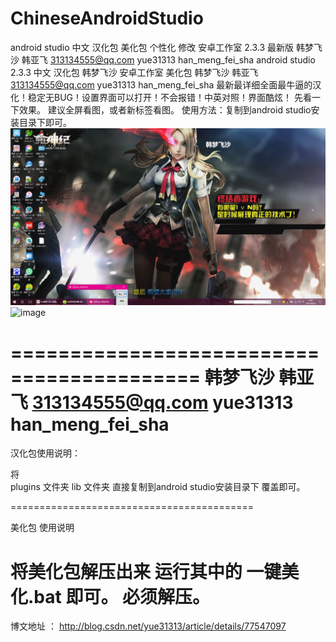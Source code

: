 # ChineseAndroidStudio
 android studio 中文 汉化包 美化包 个性化 修改 安卓工作室 2.3.3 最新版
 韩梦飞沙  韩亚飞  313134555@qq.com  yue31313  han_meng_fei_sha
 android studio 2.3.3 中文 汉化包 韩梦飞沙 安卓工作室 美化包
韩梦飞沙 韩亚飞 313134555@qq.com yue31313 han_meng_fei_sha 最新最详细全面最牛逼的汉化！稳定无BUG！设置界面可以打开！不会报错！中英对照！界面酷炫！
 先看一下效果。 建议全屏看图，或者新标签看图。
 使用方法：复制到android studio安装目录下即可。
![image](https://github.com/yue31313/ChineseAndroidStudio/blob/master/TuPian/GIF2.gif)
![image](https://github.com/yue31313/ChineseAndroidStudio/blob/master/TuPian/GIF6.gif)


==========================================
 韩梦飞沙  韩亚飞  313134555@qq.com  yue31313  han_meng_fei_sha
==========================================
汉化包使用说明：

将  
plugins 文件夹
lib  文件夹
直接复制到android studio安装目录下 覆盖即可。

==========================================

美化包 使用说明

将美化包解压出来  运行其中的 一键美化.bat 即可。 必须解压。
==========================================

博文地址 ： http://blog.csdn.net/yue31313/article/details/77547097

